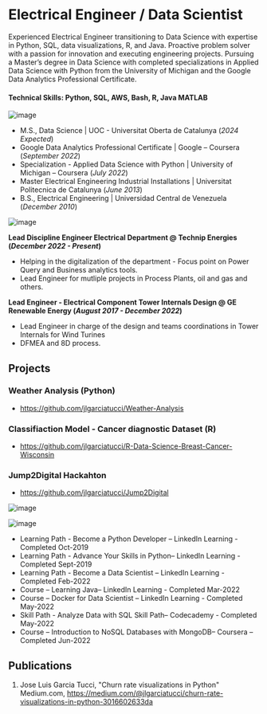# Electrical Engineer / Data Scientist

Experienced Electrical Engineer transitioning to Data Science with expertise in Python, SQL,
data visualizations, R, and Java. Proactive problem solver with a passion for innovation and
executing engineering projects. Pursuing a Master’s degree in Data Science with completed
specializations in Applied Data Science with Python from the University of Michigan and the
Google Data Analytics Professional Certificate.


#### Technical Skills: Python, SQL, AWS, Bash, R, Java MATLAB

![image](https://github.com/jlgarciatucci/resume/assets/98712473/d5a7eed5-66c3-4ad2-b1f2-83d8d134915d)

- M.S., Data Science	| UOC - Universitat Oberta de Catalunya (_2024 Expected_)
- Google Data Analytics Professional Certificate | Google – Coursera (_September 2022_)
- Specialization - Applied Data Science with Python | University of Michigan – Coursera (_July 2022_)									       		
- Master Electrical Engineering Industrial Installations	| Universitat Politecnica de Catalunya (_June 2013_)	 			        		
- B.S., Electrical Engineering | Universidad Central de Venezuela (_December 2010_)

![image](https://github.com/jlgarciatucci/resume/assets/98712473/3c10fc10-d47f-4b2d-8285-49ed60066a44)

**Lead Discipline Engineer Electrical Department @ Technip Energies (_December 2022 - Present_)**
- Helping in the digitalization of the department - Focus point on Power Query and Business analytics tools.
- Lead Engineer for mutliple projects in Process Plants, oil and gas and others.

**Lead Engineer - Electrical Component Tower Internals Design @ GE Renewable Energy (_August 2017 - December 2022_)**
- Lead Engineer in charge of the design and teams coordinations in Tower Internals for Wind Turines
- DFMEA and 8D process.

## Projects
### Weather Analysis (Python)
- https://github.com/jlgarciatucci/Weather-Analysis

### Classifiaction Model - Cancer diagnostic Dataset (R)
- https://github.com/jlgarciatucci/R-Data-Science-Breast-Cancer-Wisconsin


### Jump2Digital Hackahton 
- https://github.com/jlgarciatucci/Jump2Digital

  

![image](https://github.com/jlgarciatucci/resume/assets/98712473/25e8defd-ee5e-457b-a77a-80b020ade843)


![image](https://github.com/jlgarciatucci/resume/assets/98712473/fddb4117-eb28-4b7c-9c2b-d768363f85a6)

- Learning Path - Become a Python Developer – LinkedIn Learning - Completed Oct-2019
- Learning Path - Advance Your Skills in Python– LinkedIn Learning - Completed Sept-2019
- Learning Path - Become a Data Scientist – LinkedIn Learning - Completed Feb-2022
- Course – Learning Java– LinkedIn Learning - Completed Mar-2022
- Course – Docker for Data Scientist – LinkedIn Learning - Completed May-2022
- Skill Path - Analyze Data with SQL Skill Path– Codecademy - Completed May-2022
- Course – Introduction to NoSQL Databases with MongoDB– Coursera – Completed Jun-2022

## Publications
1. Jose Luis Garcia Tucci, "Churn rate visualizations in Python" Medium.com, https://medium.com/@jlgarciatucci/churn-rate-visualizations-in-python-3016602633da

